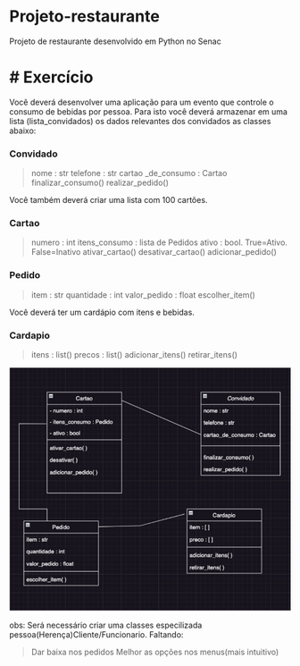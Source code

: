 # Projeto-restaurante
Projeto de restaurante desenvolvido em Python no Senac

# # Exercício
Você deverá desenvolver uma aplicação para um evento que controle o consumo de bebidas por pessoa.
Para isto você deverá armazenar em uma lista (lista_convidados) os dados relevantes dos convidados as classes abaixo:

### Convidado
> nome : str
> telefone : str
> cartao _de_consumo : Cartao
> finalizar_consumo()
> realizar_pedido()

Você também deverá criar uma lista com 100 cartões.

### Cartao
> numero : int
> itens_consumo : lista de Pedidos
> ativo : bool. True=Ativo. False=Inativo
> ativar_cartao()
> desativar_cartao()
> adicionar_pedido()

### Pedido
> item : str
> quantidade : int
> valor_pedido : float
> escolher_item()

Você deverá ter um cardápio com itens e bebidas.

### Cardapio
> itens : list()
> precos : list()
> adicionar_itens()
> retirar_itens()

![Imagem com o fluxo das classes](image.png)

obs: Será necessário criar uma classes especilizada pessoa(Herença)Cliente/Funcionario.
Faltando:
> Dar baixa nos pedidos
> Melhor as opções nos menus(mais intuitivo)
